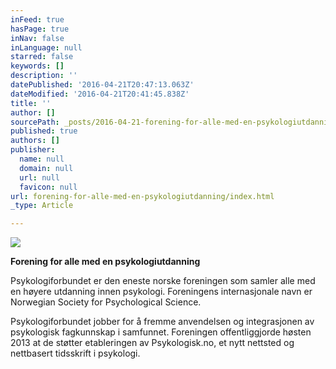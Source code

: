 ```yaml
---
inFeed: true
hasPage: true
inNav: false
inLanguage: null
starred: false
keywords: []
description: ''
datePublished: '2016-04-21T20:47:13.063Z'
dateModified: '2016-04-21T20:41:45.838Z'
title: ''
author: []
sourcePath: _posts/2016-04-21-forening-for-alle-med-en-psykologiutdanning.md
published: true
authors: []
publisher:
  name: null
  domain: null
  url: null
  favicon: null
url: forening-for-alle-med-en-psykologiutdanning/index.html
_type: Article

---
```

![](https://the-grid-user-content.s3-us-west-2.amazonaws.com/3c37ad80-dbef-4c0a-923b-305482e7fe7f.jpg)

  
**Forening for alle med en psykologiutdanning**

Psykologiforbundet er den eneste norske foreningen som samler alle med en høyere utdanning innen psykologi. Foreningens internasjonale navn er Norwegian Society for Psychological Science. 

Psykologiforbundet jobber for å fremme anvendelsen og integrasjonen av psykologisk fagkunnskap i samfunnet. Foreningen offentliggjorde høsten 2013 at de støtter etableringen av Psykologisk.no, et nytt nettsted og nettbasert tidsskrift i psykologi.